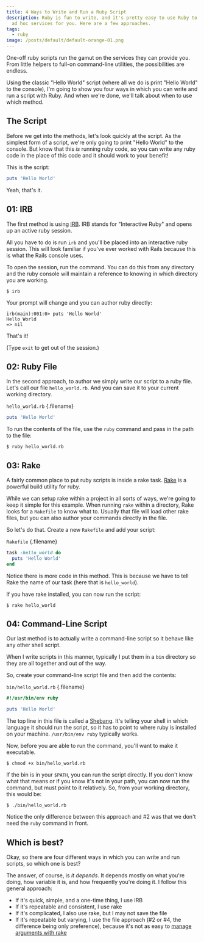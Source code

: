 ```yaml
---
title: 4 Ways to Write and Run a Ruby Script
description: Ruby is fun to write, and it's pretty easy to use Ruby to perform
  ad hoc services for you. Here are a few approaches.
tags:
  - ruby
image: /posts/default/default-orange-01.png
---
```


One-off ruby scripts run the gamut on the services they can provide you. From little helpers to full-on command-line utilities, the possibilities are endless.

Using the classic "Hello World" script (where all we do is print "Hello World" to the console), I'm going to show you four ways in which you can write and run a script with Ruby. And when we're done, we'll talk about when to use which method.

## The Script

Before we get into the methods, let's look quickly at the script. As the simplest form of a script, we're only going to print "Hello World" to the console. But know that this _is_ running ruby code, so you can write any ruby code in the place of this code and it should work to your benefit!

This is the script:

```rb
puts 'Hello World'
```

Yeah, that's it.

## 01: IRB

The first method is using [IRB](http://ruby-doc.org/stdlib-2.5.1/libdoc/irb/rdoc/IRB). IRB stands for "Interactive Ruby" and opens up an active ruby session.

All you have to do is run `irb` and you'll be placed into an interactive ruby session. This will look familiar if you've ever worked with Rails because this is what the Rails console uses.

To open the session, run the command. You can do this from any directory and the ruby console will maintain a reference to knowing in which directory you are working.

    $ irb

Your prompt will change and you can author ruby directly:

```
irb(main):001:0> puts 'Hello World'
Hello World
=> nil
```

That's it!

(Type `exit` to get out of the session.)

## 02: Ruby File

In the second approach, to author we simply write our script to a ruby file. Let's call our file `hello_world.rb`. And you can save it to your current working directory.

`hello_world.rb` {.filename}

```rb
puts 'Hello World'
```

To run the contents of the file, use the `ruby` command and pass in the path to the file:

    $ ruby hello_world.rb

## 03: Rake

A fairly common place to put ruby scripts is inside a rake task. [Rake](https://github.com/ruby/rake) is a powerful build utility for ruby.

While we can setup rake within a project in all sorts of ways, we're going to keep it simple for this example. When running `rake` within a directory, Rake looks for a `Rakefile` to know what to. Usually that file will load other rake files, but you can also author your commands directly in the file.

So let's do that. Create a new `Rakefile` and add your script:

`Rakefile` {.filename}

```rb
task :hello_world do
  puts 'Hello World'
end
```

Notice there is more code in this method. This is because we have to tell Rake the name of our task (here that is `hello_world`).

If you have rake installed, you can now run the script:

    $ rake hello_world

## 04: Command-Line Script

Our last method is to actually write a command-line script so it behave like any other shell script.

When I write scripts in this manner, typically I put them in a `bin` directory so they are all together and out of the way.

So, create your command-line script file and then add the contents:

`bin/hello_world.rb` {.filename}

```rb
#!/usr/bin/env ruby

puts 'Hello World'
```

The top line in this file is called a [Shebang](<https://en.wikipedia.org/wiki/Shebang_(Unix)>). It's telling your shell in which language it should run the script, so it has to point to where ruby is installed on your machine. `/usr/bin/env ruby` typically works.

Now, before you are able to run the command, you'll want to make it executable.

    $ chmod +x bin/hello_world.rb

If the bin is in your `$PATH`, you can run the script directly. If you don't know what that means or if you know it's not in your path, you can now run the command, but must point to it relatively. So, from your working directory, this would be:

    $ ./bin/hello_world.rb

Notice the only difference between this approach and #2 was that we don't need the `ruby` command in front.

## Which is best?

Okay, so there are four different ways in which you can write and run scripts, so which one is best?

The answer, of course, is _it depends_. It depends mostly on what you're doing, how variable it is, and how frequently you're doing it. I follow this general approach:

- If it's quick, simple, and a one-time thing, I use IRB
- If it's repeatable and consistent, I use rake
- If it's complicated, I also use rake, but I may not save the file
- If it's repeatable but varying, I use the file approach (#2 or #4, the difference being only preference), because it's not as easy to [manage arguments with rake](/posts/4-ways-to-pass-arguments-to-a-rake-task/)
